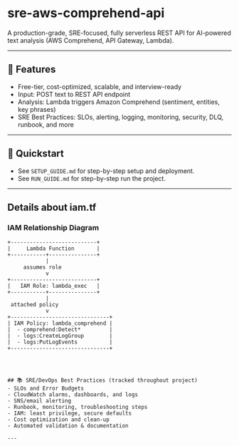 # sre-aws-comprehend-api

A production-grade, SRE-focused, fully serverless REST API for AI-powered text analysis (AWS Comprehend, API Gateway, Lambda).

---

## 🌟 Features
- Free-tier, cost-optimized, scalable, and interview-ready
- Input: POST text to REST API endpoint
- Analysis: Lambda triggers Amazon Comprehend (sentiment, entities, key phrases)
- SRE Best Practices: SLOs, alerting, logging, monitoring, security, DLQ, runbook, and more

---

## 🚦 Quickstart
- See `SETUP_GUIDE.md` for step-by-step setup and deployment.
- See `RUN_GUIDE.md` for step-by-step run the project.
---

## Details about iam.tf

### IAM Relationship Diagram

```plaintext
+---------------------------+
|     Lambda Function       |
+-----------+---------------+
            |
     assumes role
            v
+---------------------------+
|   IAM Role: lambda_exec   |
+-----------+---------------+
            |
 attached policy
            v
+-------------------------------+
| IAM Policy: lambda_comprehend |
|  - comprehend:Detect*         |
|  - logs:CreateLogGroup        |
|  - logs:PutLogEvents          |
+-------------------------------+




## 📚 SRE/DevOps Best Practices (tracked throughout project)
- SLOs and Error Budgets
- CloudWatch alarms, dashboards, and logs
- SNS/email alerting
- Runbook, monitoring, troubleshooting steps
- IAM: least privilege, secure defaults
- Cost optimization and clean-up
- Automated validation & documentation

---
